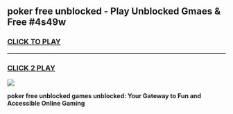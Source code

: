 
## poker free unblocked - Play Unblocked Gmaes & Free #4s49w
<h3>
<a href="https://news.freeplayer.one?title=poker_free_unblocked&ref=24F">CLICK TO PLAY</a></h3>
<hr>

<h3>
<a href="https://news.freeplayer.one?title=poker_free_unblocked&ref=24F">CLICK 2 PLAY</a>
  
</h3>

<a href="https://news.freeplayer.one?title=poker_free_unblocked&ref=24F/"><img src="https://clearcache.store/games.png"></a>


**poker free unblocked games unblocked: Your Gateway to Fun and Accessible Online Gaming**
